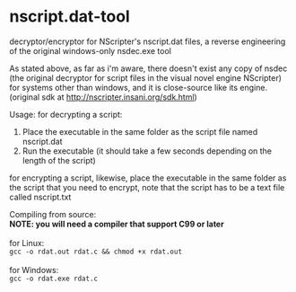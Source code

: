 # nscript.dat-tool
decryptor/encryptor for NScripter's nscript.dat files, a reverse engineering of the original windows-only nsdec.exe tool

As stated above, as far as i'm aware, there doesn't exist any copy of nsdec (the original decryptor for script files in the visual novel engine NScripter) for systems other than windows, and it is close-source like its engine. (original sdk at http://nscripter.insani.org/sdk.html)<br>

Usage:
  for decrypting a script:<br>
  <ol>
    <li>Place the executable in the same folder as the script file named nscript.dat</li>
    <li>Run the executable (it should take a few seconds depending on the length of the script)</li>
   </ol>
  for encrypting a script, likewise, place the executable in the same folder as the script that you need to encrypt, note that the script has to be a text file called nscript.txt
  
 
Compiling from source: <br>
  <b>NOTE: you will need a compiler that support C99 or later</b> <br><br>
  for Linux:<br>
  ```gcc -o rdat.out rdat.c && chmod +x rdat.out```<br><br>
  for Windows:<br>
  ```gcc -o rdat.exe rdat.c```<br>
 
